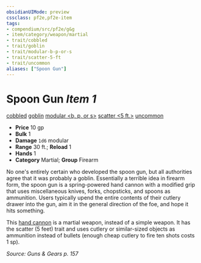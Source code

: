 ```yaml
---
obsidianUIMode: preview
cssclass: pf2e,pf2e-item
tags:
- compendium/src/pf2e/g&g
- item/category/weapon/martial
- trait/cobbled
- trait/goblin
- trait/modular-b-p-or-s
- trait/scatter-5-ft
- trait/uncommon
aliases: ["Spoon Gun"]
---
```

# Spoon Gun *Item 1*  
[cobbled](../../../Rules/traits/cobbled-g-g.md)  [goblin](../../../Rules/traits/goblin.md)  [modular <b, p, or s>](../../../Rules/traits/modular-logm.md)  [scatter <5 ft.>](../../../Rules/traits/scatter-g-g.md)  [uncommon](../../../Rules/traits/uncommon.md)  

- **Price** 10 gp
- **Bulk** 1
- **Damage** `1d6` modular
- **Range** 30 ft.; **Reload** 1
- **Hands** 1
- **Category** Martial; **Group** Firearm 

No one's entirely certain who developed the spoon gun, but all authorities agree that it was probably a goblin. Essentially a terrible idea in firearm form, the spoon gun is a spring-powered hand cannon with a modified grip that uses miscellaneous knives, forks, chopsticks, and spoons as ammunition. Users typically upend the entire contents of their cutlery drawer into the gun, aim it in the general direction of the foe, and hope it hits something.

This [hand cannon](hand-cannon-g-g.md) is a martial weapon, instead of a simple weapon. It has the scatter (5 feet) trait and uses cutlery or similar-sized objects as ammunition instead of bullets (enough cheap cutlery to fire ten shots costs 1 sp).

*Source: Guns & Gears p. 157*